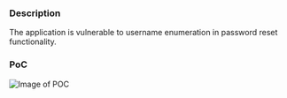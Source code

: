 ### Description
The application is vulnerable to username enumeration in password reset functionality.

### PoC
![Image of POC]()
